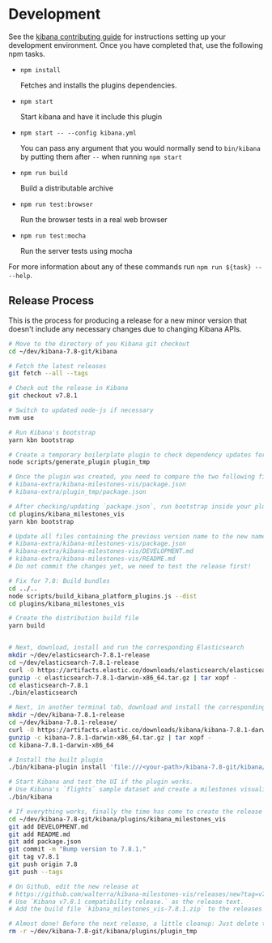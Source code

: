 # Development

See the [kibana contributing guide](https://github.com/elastic/kibana/blob/master/CONTRIBUTING.md) for instructions setting up your development environment. Once you have completed that, use the following npm tasks.

  - `npm install`

    Fetches and installs the plugins dependencies.

  - `npm start`

    Start kibana and have it include this plugin

  - `npm start -- --config kibana.yml`

    You can pass any argument that you would normally send to `bin/kibana` by putting them after `--` when running `npm start`

  - `npm run build`

    Build a distributable archive

  - `npm run test:browser`

    Run the browser tests in a real web browser

  - `npm run test:mocha`

    Run the server tests using mocha

For more information about any of these commands run `npm run ${task} -- --help`.

## Release Process

This is the process for producing a release for a new minor version that doesn't include any necessary changes due to changing Kibana APIs.

```bash
# Move to the directory of you Kibana git checkout
cd ~/dev/kibana-7.8-git/kibana

# Fetch the latest releases
git fetch --all --tags

# Check out the release in Kibana
git checkout v7.8.1

# Switch to updated node-js if necessary
nvm use

# Run Kibana's bootstrap
yarn kbn bootstrap

# Create a temporary boilerplate plugin to check dependency updates for plugins
node scripts/generate_plugin plugin_tmp

# Once the plugin was created, you need to compare the two following files and if necessary update the dependencies in your `package.json`
# kibana-extra/kibana-milestones-vis/package.json
# kibana-extra/plugin_tmp/package.json

# After checking/updating `package.json`, run bootstrap inside your plugin's directory
cd plugins/kibana_milestones_vis
yarn kbn bootstrap

# Update all files containing the previous version name to the new name
# kibana-extra/kibana-milestones-vis/package.json
# kibana-extra/kibana-milestones-vis/DEVELOPMENT.md
# kibana-extra/kibana-milestones-vis/README.md
# Do not commit the changes yet, we need to test the release first!

# Fix for 7.8: Build bundles
cd ../..
node scripts/build_kibana_platform_plugins.js --dist
cd plugins/kibana_milestones_vis

# Create the distribution build file
yarn build


# Next, download, install and run the corresponding Elasticsearch
mkdir ~/dev/elasticsearch-7.8.1-release
cd ~/dev/elasticsearch-7.8.1-release
curl -O https://artifacts.elastic.co/downloads/elasticsearch/elasticsearch-7.8.1-darwin-x86_64.tar.gz
gunzip -c elasticsearch-7.8.1-darwin-x86_64.tar.gz | tar xopf -
cd elasticsearch-7.8.1
./bin/elasticsearch

# Next, in another terminal tab, download and install the corresponding Kibana release to test the build
mkdir ~/dev/kibana-7.8.1-release
cd ~/dev/kibana-7.8.1-release/
curl -O https://artifacts.elastic.co/downloads/kibana/kibana-7.8.1-darwin-x86_64.tar.gz
gunzip -c kibana-7.8.1-darwin-x86_64.tar.gz | tar xopf -
cd kibana-7.8.1-darwin-x86_64

# Install the built plugin
./bin/kibana-plugin install 'file:///<your-path>/kibana-7.8-git/kibana/plugins/kibana_milestones_vis/build/kibana_milestones_vis-7.8.1.zip'

# Start Kibana and test the UI if the plugin works.
# Use Kibana's `flights` sample dataset and create a milestones visualization.
./bin/kibana

# If everything works, finally the time has come to create the release on Github.
cd ~/dev/kibana-7.8-git/kibana/plugins/kibana_milestones_vis
git add DEVELOPMENT.md
git add README.md
git add package.json
git commit -m "Bump version to 7.8.1."
git tag v7.8.1
git push origin 7.8
git push --tags

# On Github, edit the new release at
# https://github.com/walterra/kibana-milestones-vis/releases/new?tag=v7.8.1
# Use `Kibana v7.8.1 compatibility release.` as the release text.
# Add the build file `kibana_milestones_vis-7.8.1.zip` to the releases' binaries.

# Almost done! Before the next release, a little cleanup: Just delete the temporary plugin you create so you can create another one for comparison for the next release.
rm -r ~/dev/kibana-7.8-git/kibana/plugins/plugin_tmp
```
